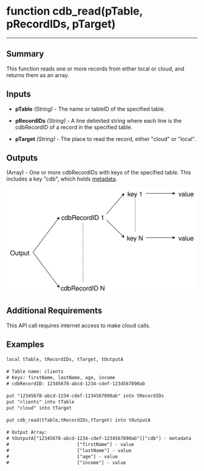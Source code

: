 # function cdb_read(pTable, pRecordIDs, pTarget)
---
## Summary
This function reads one or more records from either local or cloud, and returns them as an array.

## Inputs
* **pTable** *(String)* - The name or tableID of the specified table.

* **pRecordIDs** *(String)* - A line delimited string where each line is the cdbRecordID of a record in the specified table.

* **pTarget** *(String)* - The place to read the record, either "cloud" or "local".
       
## Outputs
(Array) - One or more cdbRecordIDs with keys of the specified table. This includes a key "cdb", which holds [metadata](Metadata.md).

![ReadOutput](images/BasicOutput.svg)

## Additional Requirements
This API call requires internet access to make cloud calls.

## Examples
```livecodeserver
local tTable, tRecordIDs, tTarget, tOutputA

# Table name: clients
# Keys: firstName, lastName, age, income
# cdbRecordID: 12345678-abcd-1234-cdef-1234567890ab

put "12345678-abcd-1234-cdef-1234567890ab" into tRecordIDs
put "clients" into tTable
put "cloud" into tTarget
    
put cdb_read(tTable,tRecordIDs,tTarget) into tOutputA

# Output Array: 
# tOutputA["12345678-abcd-1234-cdef-1234567890ab"]["cdb"] - metadata
#						  ["firstName"] - value
#						  ["lastName"] - value
#						  ["age"] - value
#						  ["income"] - value
```